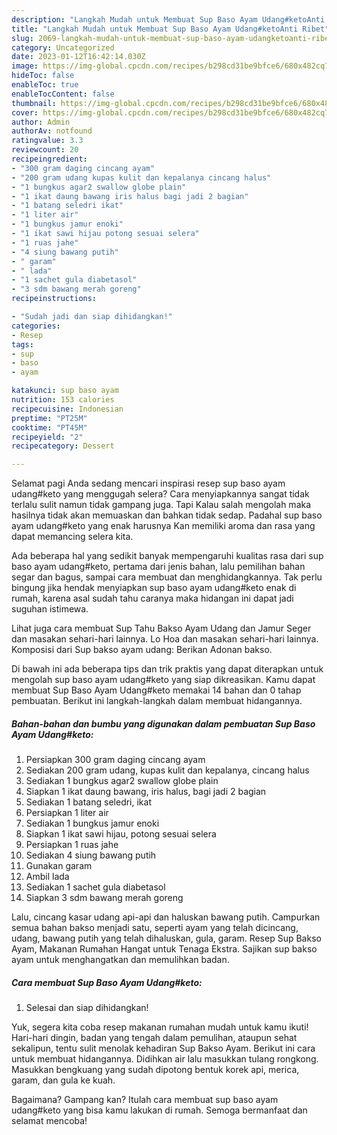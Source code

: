 ```yaml
---
description: "Langkah Mudah untuk Membuat Sup Baso Ayam Udang#ketoAnti Ribet"
title: "Langkah Mudah untuk Membuat Sup Baso Ayam Udang#ketoAnti Ribet"
slug: 2069-langkah-mudah-untuk-membuat-sup-baso-ayam-udangketoanti-ribet
category: Uncategorized
date: 2023-01-12T16:42:14.030Z
image: https://img-global.cpcdn.com/recipes/b298cd31be9bfce6/680x482cq70/sup-baso-ayam-udangketo-foto-resep-utama.jpg
hideToc: false
enableToc: true
enableTocContent: false
thumbnail: https://img-global.cpcdn.com/recipes/b298cd31be9bfce6/680x482cq70/sup-baso-ayam-udangketo-foto-resep-utama.jpg
cover: https://img-global.cpcdn.com/recipes/b298cd31be9bfce6/680x482cq70/sup-baso-ayam-udangketo-foto-resep-utama.jpg
author: Admin
authorAv: notfound
ratingvalue: 3.3
reviewcount: 20
recipeingredient:
- "300 gram daging cincang ayam"
- "200 gram udang kupas kulit dan kepalanya cincang halus"
- "1 bungkus agar2 swallow globe plain"
- "1 ikat daung bawang iris halus bagi jadi 2 bagian"
- "1 batang seledri ikat"
- "1 liter air"
- "1 bungkus jamur enoki"
- "1 ikat sawi hijau potong sesuai selera"
- "1 ruas jahe"
- "4 siung bawang putih"
- " garam"
- " lada"
- "1 sachet gula diabetasol"
- "3 sdm bawang merah goreng"
recipeinstructions:

- "Sudah jadi dan siap dihidangkan!"
categories:
- Resep
tags:
- sup
- baso
- ayam

katakunci: sup baso ayam 
nutrition: 153 calories
recipecuisine: Indonesian
preptime: "PT25M"
cooktime: "PT45M"
recipeyield: "2"
recipecategory: Dessert

---
```



Selamat pagi Anda sedang mencari inspirasi resep sup baso ayam udang#keto yang menggugah selera? Cara menyiapkannya sangat tidak terlalu sulit namun tidak gampang juga. Tapi Kalau salah mengolah maka hasilnya tidak akan memuaskan dan bahkan tidak sedap. Padahal sup baso ayam udang#keto yang enak harusnya Kan memiliki aroma dan rasa yang dapat memancing selera kita.


Ada beberapa hal yang sedikit banyak mempengaruhi kualitas rasa dari sup baso ayam udang#keto, pertama dari jenis bahan, lalu pemilihan bahan segar dan bagus, sampai cara membuat dan menghidangkannya. Tak perlu bingung jika hendak menyiapkan sup baso ayam udang#keto enak di rumah, karena asal sudah tahu caranya maka hidangan ini dapat jadi suguhan istimewa.

Lihat juga cara membuat Sup Tahu Bakso Ayam Udang dan Jamur Seger dan masakan sehari-hari lainnya. Lo Hoa dan masakan sehari-hari lainnya. Komposisi dari Sup bakso ayam udang: Berikan Adonan bakso.


Di bawah ini ada beberapa tips dan trik praktis yang dapat diterapkan untuk mengolah sup baso ayam udang#keto yang siap dikreasikan. Kamu dapat membuat Sup Baso Ayam Udang#keto memakai 14 bahan dan 0 tahap pembuatan. Berikut ini langkah-langkah dalam membuat hidangannya.

<!--inarticleads1-->

##### Bahan-bahan dan bumbu yang digunakan dalam pembuatan Sup Baso Ayam Udang#keto:

1. Persiapkan 300 gram daging cincang ayam
1. Sediakan 200 gram udang, kupas kulit dan kepalanya, cincang halus
1. Sediakan 1 bungkus agar2 swallow globe plain
1. Siapkan 1 ikat daung bawang, iris halus, bagi jadi 2 bagian
1. Sediakan 1 batang seledri, ikat
1. Persiapkan 1 liter air
1. Sediakan 1 bungkus jamur enoki
1. Siapkan 1 ikat sawi hijau, potong sesuai selera
1. Persiapkan 1 ruas jahe
1. Sediakan 4 siung bawang putih
1. Gunakan  garam
1. Ambil  lada
1. Sediakan 1 sachet gula diabetasol
1. Siapkan 3 sdm bawang merah goreng


Lalu, cincang kasar udang api-api dan haluskan bawang putih. Campurkan semua bahan bakso menjadi satu, seperti ayam yang telah dicincang, udang, bawang putih yang telah dihaluskan, gula, garam. Resep Sup Bakso Ayam, Makanan Rumahan Hangat untuk Tenaga Ekstra. Sajikan sup bakso ayam untuk menghangatkan dan memulihkan badan. 

<!--inarticleads2-->

##### Cara membuat Sup Baso Ayam Udang#keto:


1. Selesai dan siap dihidangkan!

Yuk, segera kita coba resep makanan rumahan mudah untuk kamu ikuti! Hari-hari dingin, badan yang tengah dalam pemulihan, ataupun sehat sekalipun, tentu sulit menolak kehadiran Sup Bakso Ayam. Berikut ini cara untuk membuat hidangannya. Didihkan air lalu masukkan tulang rongkong. Masukkan bengkuang yang sudah dipotong bentuk korek api, merica, garam, dan gula ke kuah. 

Bagaimana? Gampang kan? Itulah cara membuat sup baso ayam udang#keto yang bisa kamu lakukan di rumah. Semoga bermanfaat dan selamat mencoba!
